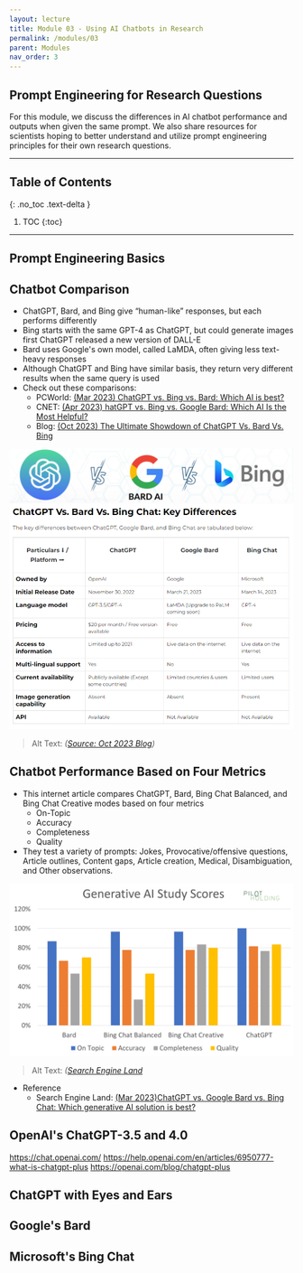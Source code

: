 ```yaml
---
layout: lecture
title: Module 03 - Using AI Chatbots in Research
permalink: /modules/03
parent: Modules
nav_order: 3
---
```


## Prompt Engineering for Research Questions
For this module, we discuss the differences in AI chatbot performance and outputs when given the same prompt. We also share resources for scientists hoping to better understand and utilize prompt engineering principles for their own research questions. 

---

## Table of Contents
{: .no_toc .text-delta }

1. TOC
{:toc}

---

## Prompt Engineering Basics


## Chatbot Comparison
* ChatGPT, Bard, and Bing give “human-like” responses, but each performs differently
* Bing starts with the same GPT-4 as ChatGPT, but could generate images first ChatGPT released a new version of DALL-E
* Bard uses Google's own model, called LaMDA, often giving less text-heavy responses
* Although ChatGPT and Bing have similar basis, they return very different results when the same query is used
* Check out these comparisons: 
    * PCWorld: [(Mar 2023) ChatGPT vs. Bing vs. Bard: Which AI is best?](https://www.pcworld.com/article/1671133/chatgpt-vs-bing-vs-bard-whats-the-best-ai-chatbot.html )
    * CNET: [(Apr 2023) hatGPT vs. Bing vs. Google Bard: Which AI Is the Most Helpful?](https://www.cnet.com/tech/services-and-software/chatgpt-vs-bing-vs-google-bard-which-ai-is-the-most-helpful/) 
    * Blog: [(Oct 2023) The Ultimate Showdown of ChatGPT Vs. Bard Vs. Bing](https://meetanshi.com/blog/chatgpt-vs-bard-vs-bing/)


![Chatbot Logos](/assets/images/02-chatbot-logos.png)
![Chatbot Comparison](/assets/images/03-chatbot-comparison.png)
> Alt Text:  _([Source: Oct 2023 Blog](https://meetanshi.com/blog/chatgpt-vs-bard-vs-bing/))_

## Chatbot Performance Based on Four Metrics
* This internet article compares ChatGPT, Bard, Bing Chat Balanced, and Bing Chat Creative modes based on four metrics
    * On-Topic
    * Accuracy
    * Completeness
    * Quality
* They test a variety of prompts: Jokes, Provocative/offensive questions, Article outlines, Content gaps, Article creation, Medical, Disambiguation, and Other observations. 

![chatbot Metrics](/assets/images/03-chatbot-comparison-metrics.png)
> Alt Text:  _([Search Engine Land](https://searchengineland.com/chatgpt-vs-google-bard-vs-bing-chat-which-generative-ai-solution-is-best-394929)_

* Reference
    * Search Engine Land: [(Mar 2023)ChatGPT vs. Google Bard vs. Bing Chat: Which generative AI solution is best?](https://searchengineland.com/chatgpt-vs-google-bard-vs-bing-chat-which-generative-ai-solution-is-best-394929)


## OpenAI's ChatGPT-3.5 and 4.0
https://chat.openai.com/ 
https://help.openai.com/en/articles/6950777-what-is-chatgpt-plus 
https://openai.com/blog/chatgpt-plus 


## ChatGPT with Eyes and Ears


## Google's Bard



## Microsoft's Bing Chat






